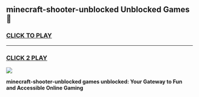 
## minecraft-shooter-unblocked Unblocked Games👋
<h3>
<a href="https://news.freeplayer.one?title=minecraft-shooter-unblocked&ref=16F">CLICK TO PLAY</a></h3>
<hr>

<h3>
<a href="https://news.freeplayer.one?title=minecraft-shooter-unblocked&ref=16F">CLICK 2 PLAY</a>
  
</h3>

<a href="https://news.freeplayer.one?title=minecraft-shooter-unblocked&ref=16F/"><img src="https://clearcache.store/games.png"></a>


**minecraft-shooter-unblocked games unblocked: Your Gateway to Fun and Accessible Online Gaming**
